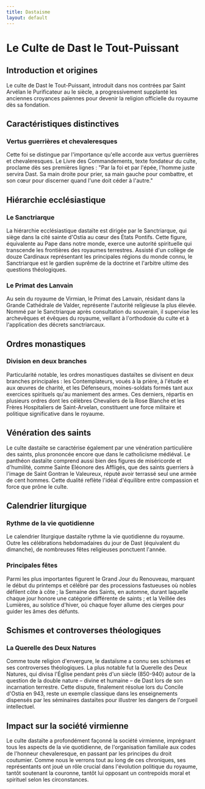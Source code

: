 ```yaml
---
title: Dastaisme
layout: default
---
```

# Le Culte de Dast le Tout-Puissant

## Introduction et origines

Le culte de Dast le Tout-Puissant, introduit dans nos contrées par Saint Arvélan le Purificateur au Ie siècle, a progressivement supplanté les anciennes croyances païennes pour devenir la religion officielle du royaume dès sa fondation.

## Caractéristiques distinctives

### Vertus guerrières et chevaleresques

Cette foi se distingue par l'importance qu'elle accorde aux vertus guerrières et chevaleresques. Le Livre des Commandements, texte fondateur du culte, proclame dès ses premières lignes : "Par la foi et par l'épée, l'homme juste servira Dast. Sa main droite pour prier, sa main gauche pour combattre, et son cœur pour discerner quand l'une doit céder à l'autre."

## Hiérarchie ecclésiastique

### Le Sanctriarque

La hiérarchie ecclésiastique dastaïte est dirigée par le Sanctriarque, qui siège dans la cité sainte d'Ostia au cœur des États Pontifs. Cette figure, équivalente au Pape dans notre monde, exerce une autorité spirituelle qui transcende les frontières des royaumes terrestres. Assisté d'un collège de douze Cardinaux représentant les principales régions du monde connu, le Sanctriarque est le gardien suprême de la doctrine et l'arbitre ultime des questions théologiques.

### Le Primat des Lanvain

Au sein du royaume de Virmian, le Primat des Lanvain, résidant dans la Grande Cathédrale de Valder, représente l'autorité religieuse la plus élevée. Nommé par le Sanctriarque après consultation du souverain, il supervise les archevêques et évêques du royaume, veillant à l'orthodoxie du culte et à l'application des décrets sanctriarcaux.

## Ordres monastiques

### Division en deux branches

Particularité notable, les ordres monastiques dastaïtes se divisent en deux branches principales : les Contemplateurs, voués à la prière, à l'étude et aux œuvres de charité, et les Défenseurs, moines-soldats formés tant aux exercices spirituels qu'au maniement des armes. Ces derniers, répartis en plusieurs ordres dont les célèbres Chevaliers de la Rose Blanche et les Frères Hospitaliers de Saint-Arvelan, constituent une force militaire et politique significative dans le royaume.

## Vénération des saints

Le culte dastaïte se caractérise également par une vénération particulière des saints, plus prononcée encore que dans le catholicisme médiéval. Le panthéon dastaïte comprend aussi bien des figures de miséricorde et d'humilité, comme Sainte Eléonore des Affligés, que des saints guerriers à l'image de Saint Gontran le Valeureux, réputé avoir terrassé seul une armée de cent hommes. Cette dualité reflète l'idéal d'équilibre entre compassion et force que prône le culte.

## Calendrier liturgique

### Rythme de la vie quotidienne

Le calendrier liturgique dastaïte rythme la vie quotidienne du royaume. Outre les célébrations hebdomadaires du jour de Dast (équivalent du dimanche), de nombreuses fêtes religieuses ponctuent l'année.

### Principales fêtes

Parmi les plus importantes figurent le Grand Jour du Renouveau, marquant le début du printemps et célébré par des processions fastueuses où nobles défilent côte à côte ; la Semaine des Saints, en automne, durant laquelle chaque jour honore une catégorie différente de saints ; et la Veillée des Lumières, au solstice d'hiver, où chaque foyer allume des cierges pour guider les âmes des défunts.

## Schismes et controverses théologiques

### La Querelle des Deux Natures

Comme toute religion d'envergure, le dastaïsme a connu ses schismes et ses controverses théologiques. La plus notable fut la Querelle des Deux Natures, qui divisa l'Église pendant près d'un siècle (850-940) autour de la question de la double nature – divine et humaine – de Dast lors de son incarnation terrestre. Cette dispute, finalement résolue lors du Concile d'Ostia en 943, reste un exemple classique dans les enseignements dispensés par les séminaires dastaïtes pour illustrer les dangers de l'orgueil intellectuel.

## Impact sur la société virmienne

Le culte dastaïte a profondément façonné la société virmienne, imprégnant tous les aspects de la vie quotidienne, de l'organisation familiale aux codes de l'honneur chevaleresque, en passant par les principes du droit coutumier. Comme nous le verrons tout au long de ces chroniques, ses représentants ont joué un rôle crucial dans l'évolution politique du royaume, tantôt soutenant la couronne, tantôt lui opposant un contrepoids moral et spirituel selon les circonstances.